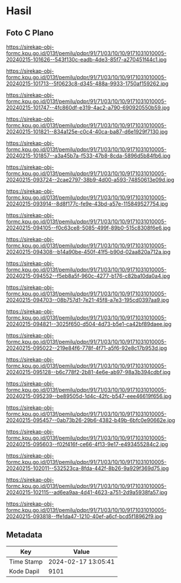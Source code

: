 # Hasil

## Foto C Plano

https://sirekap-obj-formc.kpu.go.id/013f/pemilu/pdpr/91/71/03/10/10/9171031010005-20240215-101626--543f130c-eadb-4de3-85f7-a270451f44c1.jpg

https://sirekap-obj-formc.kpu.go.id/013f/pemilu/pdpr/91/71/03/10/10/9171031010005-20240215-101713--5f0623c8-d345-488a-9933-1750af159262.jpg

https://sirekap-obj-formc.kpu.go.id/013f/pemilu/pdpr/91/71/03/10/10/9171031010005-20240215-101747--4fc860df-e319-4ac2-a790-690920550b59.jpg

https://sirekap-obj-formc.kpu.go.id/013f/pemilu/pdpr/91/71/03/10/10/9171031010005-20240215-101821--834a125e-c0c4-40ca-ba87-d6e1929f7130.jpg

https://sirekap-obj-formc.kpu.go.id/013f/pemilu/pdpr/91/71/03/10/10/9171031010005-20240215-101857--a3a45b7a-f533-47b8-8cda-5896d5b84fb6.jpg

https://sirekap-obj-formc.kpu.go.id/013f/pemilu/pdpr/91/71/03/10/10/9171031010005-20240215-093724--2cae2797-38b9-4d00-a593-74850613e09d.jpg

https://sirekap-obj-formc.kpu.go.id/013f/pemilu/pdpr/91/71/03/10/10/9171031010005-20240215-093914--8d8f177c-fe9e-43bd-a57e-115849527754.jpg

https://sirekap-obj-formc.kpu.go.id/013f/pemilu/pdpr/91/71/03/10/10/9171031010005-20240215-094105--f0c63ce8-5085-499f-89b0-515c8308f6e6.jpg

https://sirekap-obj-formc.kpu.go.id/013f/pemilu/pdpr/91/71/03/10/10/9171031010005-20240215-094308--b14a90be-450f-41f5-b90d-02aa820a712a.jpg

https://sirekap-obj-formc.kpu.go.id/013f/pemilu/pdpr/91/71/03/10/10/9171031010005-20240215-094552--f5eb8a5f-960c-4277-b176-c82ba10da0a4.jpg

https://sirekap-obj-formc.kpu.go.id/013f/pemilu/pdpr/91/71/03/10/10/9171031010005-20240215-094703--08b757d1-7e21-45f8-a7e3-195cd0397aa9.jpg

https://sirekap-obj-formc.kpu.go.id/013f/pemilu/pdpr/91/71/03/10/10/9171031010005-20240215-094821--3025f650-d504-4d73-b5e1-ca42bf89daee.jpg

https://sirekap-obj-formc.kpu.go.id/013f/pemilu/pdpr/91/71/03/10/10/9171031010005-20240215-095022--219e84f6-778f-4f71-a5f6-92e8c17b953d.jpg

https://sirekap-obj-formc.kpu.go.id/013f/pemilu/pdpr/91/71/03/10/10/9171031010005-20240215-095128--b6c778f2-2b81-4e6e-ab97-98a3b394cdbf.jpg

https://sirekap-obj-formc.kpu.go.id/013f/pemilu/pdpr/91/71/03/10/10/9171031010005-20240215-095239--be89505d-1d4c-42fc-b547-eee46619f656.jpg

https://sirekap-obj-formc.kpu.go.id/013f/pemilu/pdpr/91/71/03/10/10/9171031010005-20240215-095457--0ab73b26-29b6-4382-b49b-6bfc0e90662e.jpg

https://sirekap-obj-formc.kpu.go.id/013f/pemilu/pdpr/91/71/03/10/10/9171031010005-20240215-095603--f02f416f-ce66-4f13-9e17-e493455284c2.jpg

https://sirekap-obj-formc.kpu.go.id/013f/pemilu/pdpr/91/71/03/10/10/9171031010005-20240215-102011--532523ca-8fda-442f-8b26-9a929f369d75.jpg

https://sirekap-obj-formc.kpu.go.id/013f/pemilu/pdpr/91/71/03/10/10/9171031010005-20240215-102115--ad6ea9aa-4d41-4623-a751-2d9a5938fa57.jpg

https://sirekap-obj-formc.kpu.go.id/013f/pemilu/pdpr/91/71/03/10/10/9171031010005-20240215-093818--ffe1da47-1210-40ef-a6cf-bcd5f18962f9.jpg


## Metadata

| Key        | Value               |
| ---------- | ------------------- |
| Time Stamp | 2024-02-17 13:05:41 |
| Kode Dapil | 9101                |



